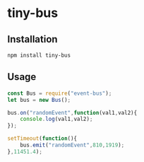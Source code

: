 # tiny-bus

## Installation
```
npm install tiny-bus
```

## Usage
```JavaScript
const Bus = require("event-bus");
let bus = new Bus();

bus.on("randomEvent",function(val1,val2){
    console.log(val1,val2);
});

setTimeout(function(){
    bus.emit("randomEvent",810,1919);
},11451.4);
```
